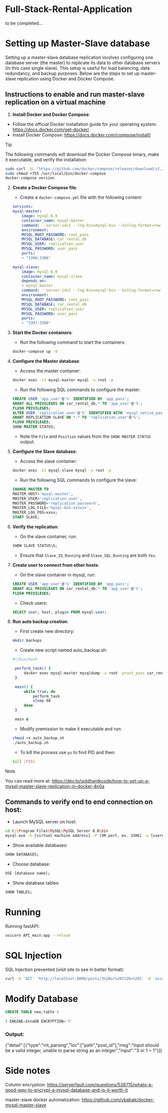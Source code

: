 # Full-Stack-Rental-Application
to be completed...

# Setting up Master-Slave database
Setting up a master-slave database replication involves configuring one database server (the master) to replicate its data to other database servers (in this case single slave). This setup is useful for load balancing, data redundancy, and backup purposes. Below are the steps to set up master-slave replication using Docker and Docker Compose.

## Instructions to enable and run master-slave replication on a virtual machine

1. **Install Docker and Docker Compose**:
- Follow the official Docker installation guide for your operating system: https://docs.docker.com/get-docker/
- Install Docker Compose: https://docs.docker.com/compose/install/

> [!TIP]
> The following commands will download the Docker Compose binary, make it executable, and verify the installation:
```sh
sudo curl -SL "https://github.com/docker/compose/releases/download/v2.32.0/docker-compose-$(uname -s)-$(uname -m)" -o /usr/local/bin/docker-compose
sudo chmod +755 /usr/local/bin/docker-compose
docker-compose version
```

2. **Create a Docker Compose file**:
    - Create a `docker-compose.yml` file with the following content:
    ```yaml
    services:
    mysql-master:
        image: mysql:8.0
        container_name: mysql-master
        command: --server-id=1 --log-bin=mysql-bin --binlog-format=row
        environment:
        MYSQL_ROOT_PASSWORD: root_pass
        MYSQL_DATABASE: car_rental_db
        MYSQL_USER: replication_user
        MYSQL_PASSWORD: user_pass
        ports:
        - "3306:3306"

    mysql-slave:
        image: mysql:8.0
        container_name: mysql-slave
        depends_on:
        - mysql-master
        command: --server-id=2 --log-bin=mysql-bin --binlog-format=row
        environment:
        MYSQL_ROOT_PASSWORD: root_pass
        MYSQL_DATABASE: car_rental_db
        MYSQL_USER: replication_user
        MYSQL_PASSWORD: user_pass
        ports:
        - "3307:3306"
    ```

3. **Start the Docker containers**:
   - Run the following command to start the containers:
    ```sh
    docker-compose up -d
    ```

4. **Configure the Master database**:
   - Access the master container:
    ```sh
    docker exec -it mysql-master mysql -u root -p
    ```
   - Run the following SQL commands to configure the master:
    ```sql
    CREATE USER 'app_user'@'%' IDENTIFIED BY 'app_pass';
    GRANT ALL PRIVILEGES ON car_rental_db.* TO 'app_user'@'%';
    FLUSH PRIVILEGES;
    ALTER USER 'replication_user'@'%' IDENTIFIED WITH 'mysql_native_password' BY 'replication_password';
    GRANT REPLICATION SLAVE ON *.* TO 'replication_user'@'%';
    FLUSH PRIVILEGES;
    SHOW MASTER STATUS;
    ```
   - Note the `File` and `Position` values from the `SHOW MASTER STATUS` output.

5. **Configure the Slave database**:
   - Access the slave container:
    ```sh
    docker exec -it mysql-slave mysql -u root -p
    ```
   - Run the following SQL commands to configure the slave:
    ```sql
    CHANGE MASTER TO
    MASTER_HOST='mysql-master',
    MASTER_USER='replication_user',
    MASTER_PASSWORD='replication_password',
    MASTER_LOG_FILE='mysql-bin.xxxxxx',
    MASTER_LOG_POS=xxxx;
    START SLAVE;
    ```

6. **Verify the replication**:
   - On the slave container, run:
    ```sql
    SHOW SLAVE STATUS\G;
    ```
   - Ensure that `Slave_IO_Running` and `Slave_SQL_Running` are both `Yes`.

7. **Create user to connect from other hosts**:
   - On the slave container in mysql, run:
   ```sql
   CREATE USER 'app_user'@'%' IDENTIFIED BY 'app_pass';
   GRANT ALL PRIVILEGES ON car_rental_db.* TO 'app_user'@'%';
   FLUSH PRIVILEGES;
   ```
   - Check users:
   ```sql
   SELECT user, host, plugin FROM mysql.user;
   ```

8. **Run auto backup creation**:
   - First create new directory:
   ```bash
   mkdir backups
   ```
   - Create new script named auto_backup.sh:
   ```bash
   #!/bin/bash

    perform_task() {
        docker exec mysql-master mysqldump -u root -proot_pass car_rental_db > backups/db_backup_$( date +"%Y_%m_%d_%H:%M:%S" ).sql
    }

    main() {
        while true; do
            perform_task
            sleep 60
        done
    }

    main &
   ```
   
   - Modify premission to make it executable and run:
   ```bash
   chmod +x auto_backup.sh
   ./auto_backup.sh
   ```

   - To kill the process use `ps` to find PID and then:
   ```bash
   kill [PID]
   ```

> [!NOTE]
> You can read more at: https://dev.to/siddhantkcode/how-to-set-up-a-mysql-master-slave-replication-in-docker-4n0a

## Commands to verify end to end connection on host:
- Launch MySQL server on host:
```bash
cd C:\Program Files\MySQL\MySQL Server 8.0\bin
mysql.exe -h [virtual machine address] -P [VM port, ex. 3306] -u [username, ex. root, replication_user] -p
```

- Show available databases:
```bash
SHOW DATABASES;
```

- Choose database:
```bash
USE [database name];
```

- Show database tables:
```bash
SHOW TABLES;
```

# Running
Running fastAPI:
```bash
uvicorn API_main:app --reload
```

# SQL Injection
SQL Injection prevented (visit site to see in better format):
```bash
curl -X 'GET' 'http://localhost:8000/posts/3%20or%201%20=%201' -H 'accept: application/json'
```

# Modify Database
```sql
CREATE TABLE new_table (
  ...
) ENGINE=InnoDB ENCRYPTION='Y'
```

###  Output:
{"detail":[{"type":"int_parsing","loc":["path","post_id"],"msg":"Input should be a valid integer, 
unable to parse string as an integer","input":"3 or 1 = 1"}]}

# Side notes
Column encryption:
https://serverfault.com/questions/538715/whats-a-good-way-to-encrypt-a-mysql-database-and-is-it-worth-it

master-slave docker automatization:
https://github.com/vbabak/docker-mysql-master-slave